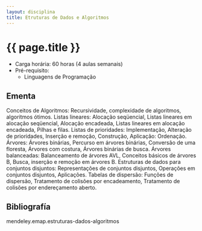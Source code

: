 ```yaml
---
layout: disciplina
title: Etruturas de Dados e Algoritmos
---
```


# {{ page.title }}

- Carga horária: 60 horas (4 aulas semanais)
- Pré-requisito:
    - Linguagens de Programação 

## Ementa 

Conceitos de Algoritmos: Recursividade, complexidade de algoritmos,
algoritmos ótimos. Listas lineares: Alocação seqüencial, Listas
lineares em alocação seqüencial, Alocação encadeada, Listas lineares
em alocação encadeada, Pilhas e filas. Listas de prioridades:
Implementação, Alteração de prioridades, Inserção e remoção,
Construção, Aplicação: Ordenação. Árvores: Árvores binárias, Percurso
em árvores binárias, Conversão de uma floresta, Árvores com costura,
Árvores binárias de busca. Árvores balanceadas: Balanceamento de
árvores AVL, Conceitos básicos de árvores B, Busca, inserção e remoção
em árvores B. Estruturas de dados para conjuntos disjuntos:
Representações de conjuntos disjuntos, Operações em conjuntos
disjuntos, Aplicações. Tabelas de dispersão: Funções de dispersão,
Tratamento de colisões por encadeamento, Tratamento de colisões por
endereçamento aberto.

## Bibliografía

mendeley.emap.estruturas-dados-algoritmos
